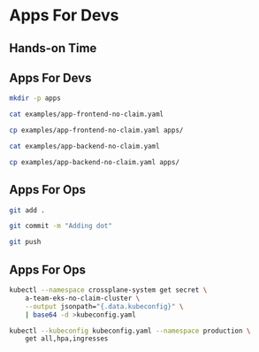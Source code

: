 <!-- .slide: class="center dark" -->
<!-- .slide: data-background="../img/background/hands-on.jpg" -->
# Apps For Devs

## Hands-on Time


## Apps For Devs

```bash
mkdir -p apps

cat examples/app-frontend-no-claim.yaml

cp examples/app-frontend-no-claim.yaml apps/

cat examples/app-backend-no-claim.yaml

cp examples/app-backend-no-claim.yaml apps/
```


## Apps For Ops

```bash
git add .

git commit -m "Adding dot"

git push
```


## Apps For Ops

```bash
kubectl --namespace crossplane-system get secret \
    a-team-eks-no-claim-cluster \
    --output jsonpath="{.data.kubeconfig}" \
    | base64 -d >kubeconfig.yaml

kubectl --kubeconfig kubeconfig.yaml --namespace production \
    get all,hpa,ingresses
```
